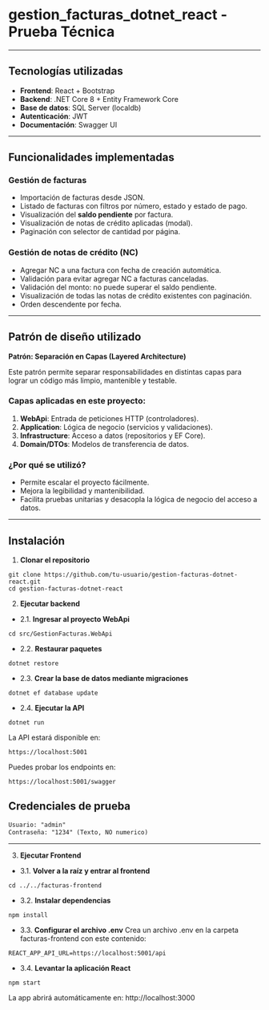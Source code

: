 # gestion_facturas_dotnet_react - Prueba Técnica
---

## Tecnologías utilizadas

- **Frontend**: React + Bootstrap
- **Backend**: .NET Core 8 + Entity Framework Core
- **Base de datos**: SQL Server (localdb)
- **Autenticación**: JWT
- **Documentación**: Swagger UI

---

## Funcionalidades implementadas

### Gestión de facturas
- Importación de facturas desde JSON.
- Listado de facturas con filtros por número, estado y estado de pago.
- Visualización del **saldo pendiente** por factura.
- Visualización de notas de crédito aplicadas (modal).
- Paginación con selector de cantidad por página.

### Gestión de notas de crédito (NC)
- Agregar NC a una factura con fecha de creación automática.
- Validación para evitar agregar NC a facturas canceladas.
- Validación del monto: no puede superar el saldo pendiente.
- Visualización de todas las notas de crédito existentes con paginación.
- Orden descendente por fecha.

---

## Patrón de diseño utilizado

**Patrón: Separación en Capas (Layered Architecture)**

Este patrón permite separar responsabilidades en distintas capas para lograr un código más limpio, mantenible y testable.

### Capas aplicadas en este proyecto:

1. **WebApi**: Entrada de peticiones HTTP (controladores).
2. **Application**: Lógica de negocio (servicios y validaciones).
3. **Infrastructure**: Acceso a datos (repositorios y EF Core).
4. **Domain/DTOs**: Modelos de transferencia de datos.

### ¿Por qué se utilizó?

- Permite escalar el proyecto fácilmente.
- Mejora la legibilidad y mantenibilidad.
- Facilita pruebas unitarias y desacopla la lógica de negocio del acceso a datos.

---

## Instalación
1. **Clonar el repositorio**
```
git clone https://github.com/tu-usuario/gestion-facturas-dotnet-react.git
cd gestion-facturas-dotnet-react
```
2. **Ejecutar backend**
- 2.1. **Ingresar al proyecto WebApi**
```
cd src/GestionFacturas.WebApi
```
- 2.2. **Restaurar paquetes**
```
dotnet restore
```
- 2.3. **Crear la base de datos mediante migraciones**
```
dotnet ef database update
```
- 2.4. **Ejecutar la API**
```
dotnet run
```

La API estará disponible en:
```
https://localhost:5001
```

Puedes probar los endpoints en:
```
https://localhost:5001/swagger
```

## Credenciales de prueba

```txt
Usuario: "admin"
Contraseña: "1234" (Texto, NO numerico)
```

---

3. **Ejecutar Frontend**
- 3.1. **Volver a la raíz y entrar al frontend**
```
cd ../../facturas-frontend
```
- 3.2. **Instalar dependencias**
```
npm install
```
- 3.3. **Configurar el archivo .env**
Crea un archivo .env en la carpeta facturas-frontend con este contenido:
```
REACT_APP_API_URL=https://localhost:5001/api
```
- 3.4. **Levantar la aplicación React**
```
npm start
```

La app abrirá automáticamente en:
http://localhost:3000

